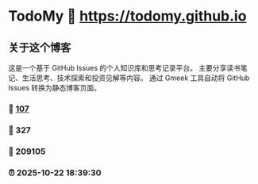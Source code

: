 # TodoMy :link: https://todomy.github.io 

## 关于这个博客
这是一个基于 GitHub Issues 的个人知识库和思考记录平台。
主要分享读书笔记、生活思考、技术探索和投资见解等内容。
通过 Gmeek 工具自动将 GitHub Issues 转换为静态博客页面。

### :page_facing_up: [107](https://todomy.github.io/tag.html) 
### :speech_balloon: 327 
### :hibiscus: 209105 
### :alarm_clock: 2025-10-22 18:39:30 

